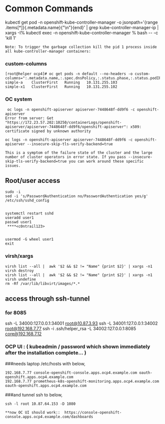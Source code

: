 # Common Commands

kubectl get pod -n openshift-kube-controller-manager -o jsonpath='{range .items[*]}{.metadata.name}{"\n"}{end}' | grep kube-controller-manager-ip | xargs -I% kubectl exec -n openshift-kube-controller-manager % bash -- -c 'kill 1'
    
```Note: To trigger the garbage collection kill the pid 1 process inside all kube-controller-manager containers:```



### custom-columns
````
[root@helper ocp4]# oc get pods -n default --no-headers -o custom-columns=":.metadata.name,:.spec.dnsPolicy,:.status.phase,:.status.podIP"
simple-a    ClusterFirst   Running   10.131.255.103
simple-x1   ClusterFirst   Running   10.131.255.102
````

### OC system
````
 oc logs -n openshift-apiserver apiserver-7448648f-dd9f6 -c openshift-apiserver
Error from server: Get "https://172.23.57.202:10250/containerLogs/openshift-apiserver/apiserver-7448648f-dd9f6/openshift-apiserver": x509: certificate signed by unknown authority

oc logs -n openshift-apiserver apiserver-7448648f-dd9f6 -c openshift-apiserver --insecure-skip-tls-verify-backend=true

This is a symptom of the failure state of the cluster and the large number of cluster operators in error state. If you pass --insecure-skip-tls-verify-backend=true you can work around these specific issues.
````


## Root/user access
````
sudo -i 
sed -i 's/PasswordAuthentication no/PasswordAuthentication yes/g' /etc/ssh/sshd_config


systemctl restart sshd
useradd user1
passwd user1
 ****<c0ntrail123>


usermod -G wheel user1
exit
````

### virsh/xargs
````
virsh list --all |  awk '$2 && $2 != "Name" {print $2}' | xargs -n1 virsh destroy
virsh list --all |  awk '$2 && $2 != "Name" {print $2}' | xargs -n1 virsh undefine
rm -Rf /var/lib/libvirt/images/*.*
````

## access through ssh-tunnel

### for 8085
ssh -L 34000:127.0.0.1:34001 root@10.87.3.93
ssh -L 34001:127.0.0.1:34002 root@192.168.7.77
ssh -i .ssh/helper_rsa -L 34002:127.0.0.1:8085 core@192.168.7.12



### OCP UI :    ( kubeadmin / password which shown immediately after the installation complete... )
###needs laptop /etc/hosts with below,
````
192.168.7.77 console-openshift-console.apps.ocp4.example.com oauth-openshift.apps.ocp4.example.com
192.168.7.77 prometheus-k8s-openshift-monitoring.apps.ocp4.example.com oauth-openshift.apps.ocp4.example.com
````


###and tunnel ssh to below,
````
ssh -l root 10.87.64.153 -D 1080

**now OC UI should work::  https://console-openshift-console.apps.ocp4.example.com/dashboards
````